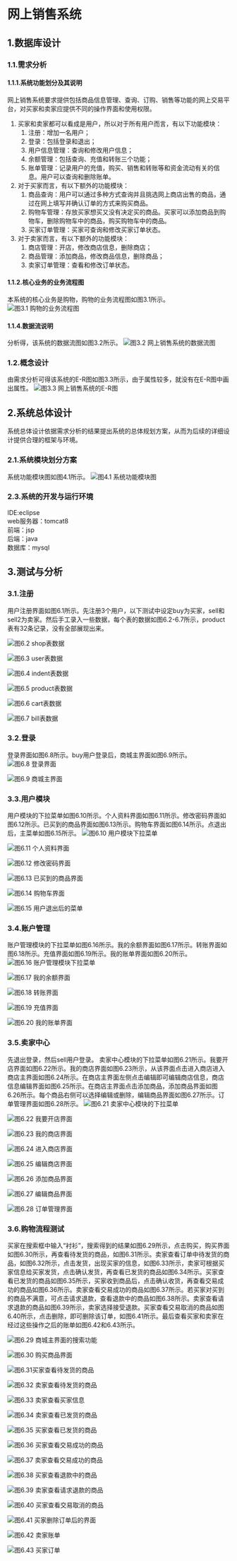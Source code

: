 # 网上销售系统
## 1.数据库设计
### 1.1.需求分析
#### 1.1.1.系统功能划分及其说明
网上销售系统要求提供包括商品信息管理、查询、订购、销售等功能的网上交易平台，对买家和卖家应提供不同的操作界面和使用权限。

1. 买家和卖家都可以看成是用户，所以对于所有用户而言，有以下功能模块：
    1. 注册：增加一名用户；  
    2. 登录：包括登录和退出；
    3. 用户信息管理：查询和修改用户信息；
    4. 余额管理：包括查询、充值和转账三个功能；
    5. 账单管理：记录用户的充值，购买、销售和转账等和资金流动有关的信息。用户可以查询和删除账单。   
2. 对于买家而言，有以下额外的功能模块：
    1. 商品查询：用户可以通过多种方式查询并且挑选网上商店出售的商品，通过在网上填写并确认订单的方式来购买商品。  
    2. 购物车管理：存放买家想买又没有决定买的商品。买家可以添加商品到购物车，删除购物车中的商品，购买购物车中的商品。  
    3. 买家订单管理：买家可查询和修改买家订单状态。  
3. 对于卖家而言，有以下额外的功能模块：
    1. 商店管理：开店，修改商店信息，删除商店；
    2. 商品管理：添加商品，修改商品信息，删除商品；
    3. 卖家订单管理：查看和修改订单状态。
#### 1.1.2.核心业务的业务流程图
本系统的核心业务是购物，购物的业务流程图如图3.1所示。  
![图3.1 购物的业务流程图](https://github.com/wangxinxinx/e_shopping/blob/master/images/3.1.png)

#### 1.1.4.数据流说明
分析得，该系统的数据流图如图3.2所示。
![图3.2 网上销售系统的数据流图](https://github.com/wangxinxinx/e_shopping/blob/master/images/3.2.png)  

### 1.2.概念设计
由需求分析可得该系统的E-R图如图3.3所示，由于属性较多，就没有在E-R图中画出属性。
![图3.3 网上销售系统的E-R图](https://github.com/wangxinxinx/e_shopping/blob/master/images/3.3.png)


## 2.系统总体设计
系统总体设计依据需求分析的结果提出系统的总体规划方案，从而为后续的详细设计提供合理的框架与环境。
### 2.1.系统模块划分方案
系统功能模块图如图4.1所示。
![图4.1 系统功能模块图](https://github.com/wangxinxinx/e_shopping/blob/master/images/4.1.png)


### 2.3.系统的开发与运行环境
IDE:eclipse  
web服务器：tomcat8  
前端：jsp  
后端：java  
数据库：mysql  

## 3.测试与分析
### 3.1.注册
用户注册界面如图6.1所示。先注册3个用户，以下测试中设定buy为买家，sell和sell2为卖家。然后手工录入一些数据，每个表的数据如图6.2-6.7所示，product表有32条记录，没有全部展现出来。

![图6.2 shop表数据](https://github.com/wangxinxinx/e_shopping/blob/master/images/6.1.png)


![图6.3 user表数据](https://github.com/wangxinxinx/e_shopping/blob/master/images/6.3.png)


![图6.4 indent表数据](https://github.com/wangxinxinx/e_shopping/blob/master/images/6.4.png)


![图6.5 product表数据](https://github.com/wangxinxinx/e_shopping/blob/master/images/6.5.png)


![图6.6 cart表数据](https://github.com/wangxinxinx/e_shopping/blob/master/images/6.6.png)


![图6.7 bill表数据](https://github.com/wangxinxinx/e_shopping/blob/master/images/6.7.png)


### 3.2.登录
登录界面如图6.8所示。buy用户登录后，商城主界面如图6.9所示。  
![图6.8 登录界面](https://github.com/wangxinxinx/e_shopping/blob/master/images/6.8.png)


![图6.9 商城主界面](https://github.com/wangxinxinx/e_shopping/blob/master/images/6.9.png)


### 3.3.用户模块
用户模块的下拉菜单如图6.10所示。个人资料界面如图6.11所示。修改密码界面如图6.12所示。已买到的商品界面如图6.13所示。购物车界面如图6.14所示。点退出后，主菜单如图6.15所示。
![图6.10 用户模块下拉菜单](https://github.com/wangxinxinx/e_shopping/blob/master/images/6.10.png)

![图6.11 个人资料界面](https://github.com/wangxinxinx/e_shopping/blob/master/images/6.11.png)

![图6.12 修改密码界面](https://github.com/wangxinxinx/e_shopping/blob/master/images/6.12.png)

![图6.13 已买到的商品界面](https://github.com/wangxinxinx/e_shopping/blob/master/images/6.13.png)

![图6.14 购物车界面](https://github.com/wangxinxinx/e_shopping/blob/master/images/6.14.png)

![图6.15 用户退出后的菜单](https://github.com/wangxinxinx/e_shopping/blob/master/images/6.15.png)

### 3.4.账户管理
账户管理模块的下拉菜单如图6.16所示。我的余额界面如图6.17所示。转账界面如图6.18所示。充值界面如图6.19所示。我的账单界面如图6.20所示。
![图6.16 账户管理模块下拉菜单](https://github.com/wangxinxinx/e_shopping/blob/master/images/6.16.png)

![图6.17 我的余额界面](https://github.com/wangxinxinx/e_shopping/blob/master/images/6.17.png)

![图6.18 转账界面](https://github.com/wangxinxinx/e_shopping/blob/master/images/6.18.png)


![图6.19 充值界面](https://github.com/wangxinxinx/e_shopping/blob/master/images/6.19.png)

![图6.20 我的账单界面](https://github.com/wangxinxinx/e_shopping/blob/master/images/6.20.png)

### 3.5.卖家中心
先退出登录，然后sell用户登录。
卖家中心模块的下拉菜单如图6.21所示。我要开店界面如图6.22所示。我的商店界面如图6.23所示，从该界面点击进入商店进入商店主界面如图6.24所示。在商店主界面左侧点击编辑即可编辑商店信息，商店信息编辑界面如图6.25所示。在商店主界面点击添加商品，添加商品界面如图6.26所示。每个商品右侧可以选择编辑或删除，编辑商品界面如图6.27所示。订单管理界面如图6.28所示。
![图6.21 卖家中心模块的下拉菜单](https://github.com/wangxinxinx/e_shopping/blob/master/images/6.21.png)

![图6.22 我要开店界面](https://github.com/wangxinxinx/e_shopping/blob/master/images/6.22.png)


![图6.23 我的商店界面](https://github.com/wangxinxinx/e_shopping/blob/master/images/6.23.png)

![图6.24 进入商店界面](https://github.com/wangxinxinx/e_shopping/blob/master/images/6.24.png)


![图6.25 编辑商店界面](https://github.com/wangxinxinx/e_shopping/blob/master/images/6.25.png)

![图6.26 添加商品界面](https://github.com/wangxinxinx/e_shopping/blob/master/images/6.26.png)

![图6.27 编辑商品界面](https://github.com/wangxinxinx/e_shopping/blob/master/images/6.27.png)

![图6.28 订单管理界面](https://github.com/wangxinxinx/e_shopping/blob/master/images/6.28.png)

### 3.6.购物流程测试
买家在搜索框中输入“衬衫”，搜索得到的结果如图6.29所示，点击购买，购买界面如图6.30所示，再查看待发货的商品，如图6.31所示。卖家查看订单中待发货的商品，如图6.32所示，点击发货，出现买家的信息，如图6.33所示，卖家可根据买家信息给买家发货，点击确认发货，再查看已发货的商品如图6.34所示。买家查看已发货的商品如图6.35所示，买家收到商品后，点击确认收货，再查看交易成功的商品如图6.36所示。卖家查看交易成功的商品如图6.37所示。若买家对买到的商品不满意，可点击请求退款，查看退款中的商品如图6.38所示。卖家查看请求退款的商品如图6.39所示，卖家选择接受退款。买家查看交易取消的商品如图6.40所示，点击删除，即可删除该订单，如图6.41所示。最后查看买家和卖家在经过这些操作之后的账单如图6.42和6.43所示。

![图6.29 商城主界面的搜索功能](https://github.com/wangxinxinx/e_shopping/blob/master/images/6.29.png)

![图6.30 购买商品界面](https://github.com/wangxinxinx/e_shopping/blob/master/images/6.30.png)

![图6.31买家查看待发货的商品](https://github.com/wangxinxinx/e_shopping/blob/master/images/6.31.png)

![图6.32 卖家查看待发货的商品](https://github.com/wangxinxinx/e_shopping/blob/master/images/6.32.png)

![图6.33 卖家查看买家信息](https://github.com/wangxinxinx/e_shopping/blob/master/images/6.33.png)

![图6.34 卖家查看已发货的商品](https://github.com/wangxinxinx/e_shopping/blob/master/images/6.34.png)

![图6.35 买家查看已发货的商品](https://github.com/wangxinxinx/e_shopping/blob/master/images/6.35.png)

![图6.36 买家查看交易成功的商品](https://github.com/wangxinxinx/e_shopping/blob/master/images/6.36.png)

![图6.37 卖家查看交易成功的商品](https://github.com/wangxinxinx/e_shopping/blob/master/images/6.37.png)

![图6.38 买家查看退款中的商品](https://github.com/wangxinxinx/e_shopping/blob/master/images/6.38.png)

![图6.39 卖家查看请求退款的商品](https://github.com/wangxinxinx/e_shopping/blob/master/images/6.39.png)

![图6.40 买家查看交易取消的商品](https://github.com/wangxinxinx/e_shopping/blob/master/images/6.40.png)

![图6.41 买家删除订单后的界面](https://github.com/wangxinxinx/e_shopping/blob/master/images/6.41.png)

![图6.42 卖家账单](https://github.com/wangxinxinx/e_shopping/blob/master/images/6.42.png)

![图6.43 买家订单](https://github.com/wangxinxinx/e_shopping/blob/master/images/6.43.png)

